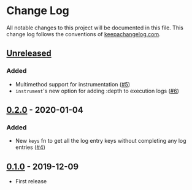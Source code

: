 # Change Log
All notable changes to this project will be documented in this file. This change log follows the conventions of [keepachangelog.com](http://keepachangelog.com/).

## [Unreleased]
### Added
- Multimethod support for instrumentation ([#5](https://github.com/athos/postmortem/pull/5))
- `instrument`'s new option for adding :depth to execution logs ([#6](https://github.com/athos/Postmortem/pull/6))

## [0.2.0] - 2020-01-04
### Added
- New `keys` fn to get all the log entry keys without completing any log entries ([#4](https://github.com/athos/postmortem/pull/4))

## [0.1.0] - 2019-12-09
- First release

[Unreleased]: https://github.com/athos/postmortem/compare/0.2.0...HEAD
[0.2.0]: https://github.com/athos/postmortem/compare/0.1.0...0.2.0
[0.1.0]: https://github.com/athos/postmortem/releases/tag/0.1.0

